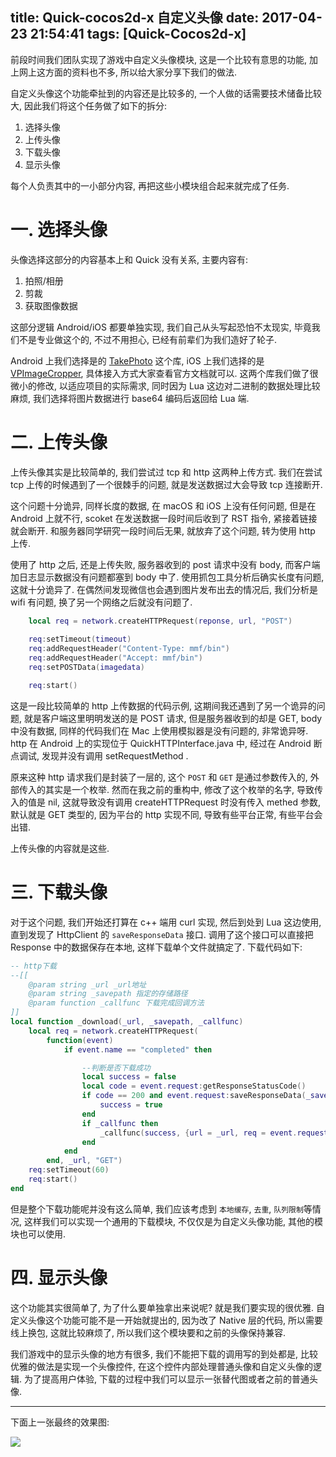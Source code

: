 title: Quick-cocos2d-x 自定义头像
date: 2017-04-23 21:54:41
tags: [Quick-Cocos2d-x]
---

前段时间我们团队实现了游戏中自定义头像模块, 这是一个比较有意思的功能, 加上网上这方面的资料也不多, 所以给大家分享下我们的做法. 

自定义头像这个功能牵扯到的内容还是比较多的, 一个人做的话需要技术储备比较大, 因此我们将这个任务做了如下的拆分:

1. 选择头像
2. 上传头像
3. 下载头像
4. 显示头像

每个人负责其中的一小部分内容, 再把这些小模块组合起来就完成了任务. 


# 一. 选择头像

头像选择这部分的内容基本上和 Quick 没有关系, 主要内容有:

1. 拍照/相册
2. 剪裁
3. 获取图像数据

这部分逻辑 Android/iOS 都要单独实现, 我们自己从头写起恐怕不太现实, 毕竟我们不是专业做这个的, 不过不用担心, 已经有前辈们为我们造好了轮子. 

Android 上我们选择是的 [TakePhoto][1] 这个库, iOS 上我们选择的是 [VPImageCropper][2], 具体接入方式大家查看官方文档就可以. 这两个库我们做了很微小的修改, 以适应项目的实际需求, 同时因为 Lua 这边对二进制的数据处理比较麻烦, 我们选择将图片数据进行 base64 编码后返回给 Lua 端.

# 二. 上传头像

上传头像其实是比较简单的, 我们尝试过 tcp 和 http 这两种上传方式. 我们在尝试 tcp 上传的时候遇到了一个很棘手的问题, 就是发送数据过大会导致 tcp 连接断开. 

这个问题十分诡异, 同样长度的数据, 在 macOS 和 iOS 上没有任何问题, 但是在 Android 上就不行, scoket 在发送数据一段时间后收到了 RST 指令, 紧接着链接就会断开. 和服务器同学研究一段时间后无果, 就放弃了这个问题, 转为使用 http 上传.

使用了 http 之后, 还是上传失败, 服务器收到的 post 请求中没有 body, 而客户端加日志显示数据没有问题都塞到 body 中了. 使用抓包工具分析后确实长度有问题, 这就十分诡异了. 在偶然间发现微信也会遇到图片发布出去的情况后, 我们分析是 wifi 有问题, 换了另一个网络之后就没有问题了.

```lua
	local req = network.createHTTPRequest(reponse, url, "POST")
	
	req:setTimeout(timeout)
	req:addRequestHeader("Content-Type: mmf/bin")
	req:addRequestHeader("Accept: mmf/bin")
	req:setPOSTData(imagedata)

	req:start()
```

这是一段比较简单的 http 上传数据的代码示例, 这期间我还遇到了另一个诡异的问题, 就是客户端这里明明发送的是 POST 请求, 但是服务器收到的却是 GET, body 中没有数据, 同样的代码我们在 Mac 上使用模拟器是没有问题的, 非常诡异呀. http 在 Android 上的实现位于 QuickHTTPInterface.java 中, 经过在 Android 断点调试, 发现并没有调用 setRequestMethod . 

原来这种 http 请求我们是封装了一层的, 这个 `POST` 和 `GET` 是通过参数传入的, 外部传入的其实是一个枚举. 然而在我之前的重构中, 修改了这个枚举的名字, 导致传入的值是 nil, 这就导致没有调用 createHTTPRequest 时没有传入 methed 参数, 默认就是 GET 类型的, 因为平台的 http 实现不同, 导致有些平台正常, 有些平台会出错.

上传头像的内容就是这些.


# 三. 下载头像

对于这个问题, 我们开始还打算在 c++ 端用 curl 实现, 然后到处到 Lua 这边使用, 直到发现了 HttpClient 的 `saveResponseData` 接口. 调用了这个接口可以直接把 Response 中的数据保存在本地, 这样下载单个文件就搞定了. 下载代码如下:

```lua
-- http下载
--[[
	@param string _url _url地址
	@param string _savepath 指定的存储路径
	@param function _callfunc 下载完成回调方法
]]
local function _download(_url, _savepath, _callfunc)
	local req = network.createHTTPRequest(
		function(event)
            if event.name == "completed" then

                --判断是否下载成功
                local success = false
                local code = event.request:getResponseStatusCode()
                if code == 200 and event.request:saveResponseData(_savepath) then
                	success = true
                end
                if _callfunc then
                	_callfunc(success, {url = _url, req = event.request, path = _savepath})
                end
            end
        end, _url, "GET")
    req:setTimeout(60)
    req:start()
end
```

但是整个下载功能呢并没有这么简单, 我们应该考虑到 `本地缓存`, `去重`, `队列限制`等情况, 这样我们可以实现一个通用的下载模块, 不仅仅是为自定义头像功能, 其他的模块也可以使用.


# 四. 显示头像

这个功能其实很简单了, 为了什么要单独拿出来说呢? 就是我们要实现的很优雅. 自定义头像这个功能可能不是一开始就提出的, 因为改了 Native 层的代码, 所以需要线上换包, 这就比较麻烦了, 所以我们这个模块要和之前的头像保持兼容. 

我们游戏中的显示头像的地方有很多, 我们不能把下载的调用写的到处都是, 比较优雅的做法是实现一个头像控件, 在这个控件内部处理普通头像和自定义头像的逻辑. 为了提高用户体验, 下载的过程中我们可以显示一张替代图或者之前的普通头像.


---

下面上一张最终的效果图:

![][3]

[1]: https://github.com/crazycodeboy/TakePhoto
[2]: https://github.com/windshg/VPImageCropper
[3]: http://ww1.sinaimg.cn/large/7f870d23ly1ffd57bsbyij20f00qo0u0.jpg